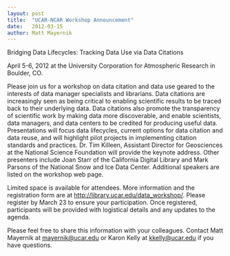 ```yaml
---
layout: post
title:  "UCAR-NCAR Workshop Announcement"
date:   2012-03-15
author: Matt Mayernik
---
```

Bridging Data Lifecycles: Tracking Data Use via Data Citations

April 5-6, 2012 at the University Corporation for Atmospheric Research in Boulder, CO.

Please join us for a workshop on data citation and data use geared to the interests of data manager specialists and librarians. Data citations are increasingly seen as being critical to enabling scientific results to be traced back to their underlying data. Data citations also promote the transparency of scientific work by making data more discoverable, and enable scientists, data managers, and data centers to be credited for producing useful data. Presentations will focus data lifecycles, current options for data citation and data reuse, and will highlight pilot projects in implementing citation standards and practices. Dr. Tim Killeen, Assistant Director for Geosciences at the National Science Foundation will provide the keynote address. Other presenters include Joan Starr of the California Digital Library and Mark Parsons of the National Snow and Ice Data Center. Additional speakers are listed on the workshop web page.

Limited space is available for attendees. More information and the registration form are at http://library.ucar.edu/data_workshop/. Please register by March 23 to ensure your participation. Once registered, participants will be provided with logistical details and any updates to the agenda.

Please feel free to share this information with your colleagues. Contact Matt Mayernik at mayernik@ucar.edu or Karon Kelly at kkelly@ucar.edu if you have questions.